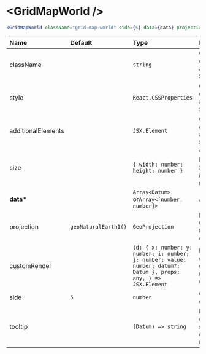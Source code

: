 # \<GridMapWorld \/>

```jsx
<GridMapWorld className="grid-map-world" side={5} data={data} projection={projection} />
```

| Name               | Default              | Type                                                                                                             | Description                                                  |
| :----------------- | :------------------- | :--------------------------------------------------------------------------------------------------------------- | :----------------------------------------------------------- |
| className          |                      | `string`                                                                                                         | Custom css classes to apply to the SVG                       |
| style              |                      | `React.CSSProperties`                                                                                            | Custom style object to apply to the SVG                      |
| additionalElements |                      | `JSX.Element`                                                                                                    | Optional elements to add to the SVG                          |
| size               |                      | `{ width: number; height: number }`                                                                              | Width and Height of the SVG. Default is parent node size.    |
| <b>data\*</b>      |                      | `Array<Datum>` or`Array<[number, number]>`                                                                       | Array of data                                                |
| projection         | `geoNaturalEarth1()` | `GeoProjection`                                                                                                  | D3 GeoProjection to map coordinates                          |
| customRender       |                      | `(d: { x: number; y: number; i: number; j: number; value: number; datum?: Datum }, props: any, ) => JSX.Element` | Return custom element to render as data point                |
| side               | `5`                  | `number`                                                                                                         | Grid cell dimension                                          |
| tooltip            |                      | `(Datum) => string`                                                                                              | Return HTML or text as a string to show on element mouseover |
